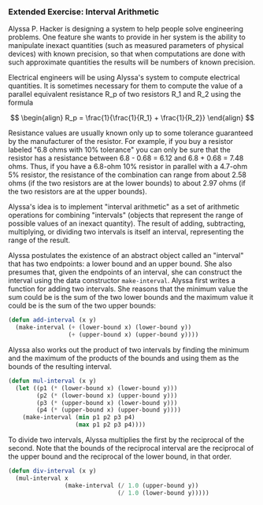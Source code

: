### Extended Exercise: Interval Arithmetic

Alyssa P. Hacker is designing a system to help people solve engineering problems. One feature she wants to provide in her system is the ability to manipulate inexact quantities (such as measured parameters of physical devices) with known precision, so that when computations are done with such approximate quantities the results will be numbers of known precision.

Electrical engineers will be using Alyssa's system to compute electrical quantities. It is sometimes necessary for them to compute the value of a parallel equivalent resistance R_p of two resistors R_1 and R_2 using the formula

$$
\begin{align}
R_p = \frac{1}{\frac{1}{R_1} + \frac{1}{R_2}}
\end{align}
$$

Resistance values are usually known only up to some tolerance guaranteed by the manufacturer of the resistor. For example, if you buy a resistor labeled "6.8 ohms with 10% tolerance" you can only be sure that the resistor has a resistance between 6.8 - 0.68 = 6.12 and 6.8 + 0.68 = 7.48 ohms. Thus, if you have a 6.8-ohm 10% resistor in parallel with a 4.7-ohm 5% resistor, the resistance of the combination can range from about 2.58 ohms (if the two resistors are at the lower bounds) to about 2.97 ohms (if the two resistors are at the upper bounds).

Alyssa's idea is to implement "interval arithmetic" as a set of arithmetic operations for combining "intervals" (objects that represent the range of possible values of an inexact quantity). The result of adding, subtracting, multiplying, or dividing two intervals is itself an interval, representing the range of the result.

Alyssa postulates the existence of an abstract object called an "interval" that has two endpoints: a lower bound and an upper bound. She also presumes that, given the endpoints of an interval, she can construct the interval using the data constructor ``make-interval``. Alyssa first writes a function for adding two intervals. She reasons that the minimum value the sum could be is the sum of the two lower bounds and the maximum value it could be is the sum of the two upper bounds:

```lisp
(defun add-interval (x y)
  (make-interval (+ (lower-bound x) (lower-bound y))
                 (+ (upper-bound x) (upper-bound y))))
```

Alyssa also works out the product of two intervals by finding the minimum and the maximum of the products of the bounds and using them as the bounds of the resulting interval.

```lisp
(defun mul-interval (x y)
  (let ((p1 (* (lower-bound x) (lower-bound y)))
        (p2 (* (lower-bound x) (upper-bound y)))
        (p3 (* (upper-bound x) (lower-bound y)))
        (p4 (* (upper-bound x) (upper-bound y))))
    (make-interval (min p1 p2 p3 p4)
                   (max p1 p2 p3 p4))))
```

To divide two intervals, Alyssa multiplies the first by the reciprocal of the second. Note that the bounds of the reciprocal interval are the reciprocal of the upper bound and the reciprocal of the lower bound, in that order.

```lisp
(defun div-interval (x y)
  (mul-interval x 
                (make-interval (/ 1.0 (upper-bound y))
                               (/ 1.0 (lower-bound y)))))
```
